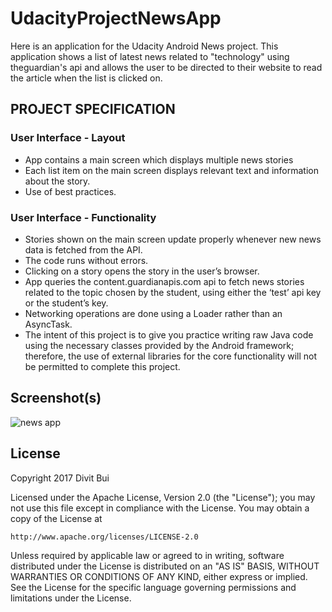 # UdacityProjectNewsApp

Here is an application for the Udacity Android News project. This application shows a list of latest news related to "technology" using theguardian's api and allows the user to be directed to their website to read the article when the list is clicked on.

## PROJECT SPECIFICATION

### User Interface - Layout
- App contains a main screen which displays multiple news stories
- Each list item on the main screen displays relevant text and information about the story.
- Use of best practices.

### User Interface - Functionality
- Stories shown on the main screen update properly whenever new news data is fetched from the API.
- The code runs without errors.
- Clicking on a story opens the story in the user’s browser.
- App queries the content.guardianapis.com api to fetch news stories related to the topic chosen by the student, using either the ‘test’ api key or the student’s key.
- Networking operations are done using a Loader rather than an AsyncTask.
- The intent of this project is to give you practice writing raw Java code using the necessary classes provided by the Android framework; therefore, the use of external libraries for the core functionality will not be permitted to complete this project.

## Screenshot(s)

![news app](https://cloud.githubusercontent.com/assets/26686429/25818730/85a2c338-3423-11e7-8759-a6e018a056d4.png)

## License

Copyright 2017 Divit Bui

Licensed under the Apache License, Version 2.0 (the "License");
you may not use this file except in compliance with the License.
You may obtain a copy of the License at

    http://www.apache.org/licenses/LICENSE-2.0

Unless required by applicable law or agreed to in writing, software
distributed under the License is distributed on an "AS IS" BASIS,
WITHOUT WARRANTIES OR CONDITIONS OF ANY KIND, either express or implied.
See the License for the specific language governing permissions and
limitations under the License.
